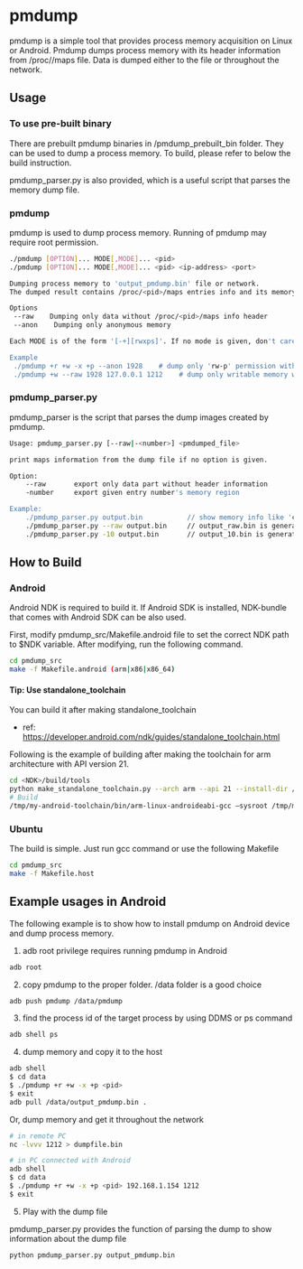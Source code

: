 # pmdump

pmdump is a simple tool that provides process memory acquisition on Linux or Android.
Pmdump dumps process memory with its header information from /proc/<pid>/maps file. Data is dumped either to the file or throughout the network.
  
## Usage

### To use pre-built binary

There are prebuilt pmdump binaries in /pmdump_prebuilt_bin folder. 
They can be used to dump a process memory.
To build, please refer to below the build instruction.

pmdump_parser.py is also provided, which is a useful script that parses the memory dump file.

### pmdump

pmdump is used to dump process memory. Running of pmdump may require root permission.

```bash
./pmdump [OPTION]... MODE[,MODE]... <pid>
./pmdump [OPTION]... MODE[,MODE]... <pid> <ip-address> <port>

Dumping process memory to 'output_pmdump.bin' file or network.
The dumped result contains /proc/<pid>/maps entries info and its memory contents.

Options
 --raw    Dumping only data without /proc/<pid>/maps info header
 --anon    Dumping only anonymous memory

Each MODE is of the form '[-+][rwxps]'. If no mode is given, don't care the permission

Example
 ./pmdump +r +w -x +p --anon 1928    # dump only 'rw-p' permission with no file-mapped memory.
 ./pmdump +w --raw 1928 127.0.0.1 1212    # dump only writable memory without header info.
 ```

### pmdump_parser.py

pmdump_parser is the script that parses the dump images created by pmdump.

```bash
Usage: pmdump_parser.py [--raw|-<number>] <pmdumped_file>

print maps information from the dump file if no option is given.

Option:
    --raw       export only data part without header information
    -number     export given entry number's memory region

Example:
    ./pmdump_parser.py output.bin           // show memory info like 'cat /proc/<pid>/maps
    ./pmdump_parser.py --raw output.bin     // output_raw.bin is generated
    ./pmdump_parser.py -10 output.bin       // output_10.bin is generated
```

## How to Build

### Android

Android NDK is required to build it. If Android SDK is installed, NDK-bundle that comes with Android SDK can be also used.

First, modify pmdump_src/Makefile.android file to set the correct NDK path to $NDK variable. After modifying, run the following command.

```bash
cd pmdump_src
make -f Makefile.android (arm|x86|x86_64)
``` 

#### Tip: Use standalone_toolchain

You can build it after making standalone_toolchain

* ref: https://developer.android.com/ndk/guides/standalone_toolchain.html

Following is the example of building after making the toolchain for arm architecture with API version 21.

```bash
cd <NDK>/build/tools
python make_standalone_toolchain.py --arch arm --api 21 --install-dir /tmp/my-android-toolchain
# Build
/tmp/my-android-toolchain/bin/arm-linux-androideabi-gcc –sysroot /tmp/my-android-toolchain/sysroot -fPIE -pie -o pmdump pmdump.c
```

### Ubuntu

The build is simple. Just run gcc command or use the following Makefile

```bash
cd pmdump_src
make -f Makefile.host
```

## Example usages in Android

The following example is to show how to install pmdump on Android device and dump process memory.


1. adb root privilege requires running pmdump in Android

```bash
adb root
```

2. copy pmdump to the proper folder. /data folder is a good choice

```bash
adb push pmdump /data/pmdump
```

3. find the process id of the target process by using DDMS or ps command

```bash
adb shell ps
```

4. dump memory and copy it to the host

```bash
adb shell
$ cd data
$ ./pmdump +r +w -x +p <pid> 
$ exit
adb pull /data/output_pmdump.bin .
```

Or, dump memory and get it throughout the network

```bash
# in remote PC
nc -lvvv 1212 > dumpfile.bin

# in PC connected with Android
adb shell
$ cd data
$ ./pmdump +r +w -x +p <pid> 192.168.1.154 1212
$ exit
```

5. Play with the dump file

pmdump_parser.py provides the function of parsing the dump to show information about the dump file

```bash
python pmdump_parser.py output_pmdump.bin
```
